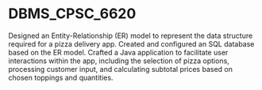 # DBMS_CPSC_6620
Designed an Entity-Relationship (ER) model to represent the data structure required for a pizza delivery app. Created
and configured an SQL database based on the ER model.
Crafted a Java application to facilitate user interactions within the app, including the selection of pizza options,
processing customer input, and calculating subtotal prices based on chosen toppings and quantities.
